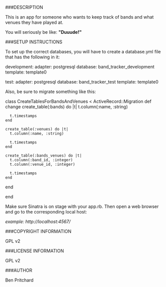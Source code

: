 ###DESCRIPTION

This is an app for someone who wants to keep track of bands and what venues they have played at.

You will seriously be like: **"Duuude!"**

###SETUP INSTRUCTIONS

To set up the correct databases, you will have to create a database.yml file that has the following in it:

development:
adapter: postgresql
database: band_tracker_development
template: template0

test:
adapter: postgresql
database: band_tracker_test
template: template0

Also, be sure to migrate something like this:

class CreateTablesForBandsAndVenues < ActiveRecord::Migration
  def change
    create_table(:bands) do |t|
      t.column(:name, :string)

      t.timestamps
    end

    create_table(:venues) do |t|
      t.column(:name, :string)

      t.timestamps
    end

    create_table(:bands_venues) do |t|
      t.column(:band_id, :integer)
      t.column(:venue_id, :integer)

      t.timestamps
    end
  end

end


Make sure Sinatra is on stage with your app.rb. Then open a web browser and go to the corresponding local host:

*example: http://localhost:4567/*

###COPYRIGHT INFORMATION

GPL v2

###LICENSE INFORMATION

GPL v2

###AUTHOR

Ben Pritchard
